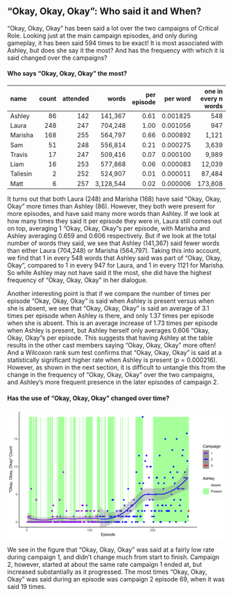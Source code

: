 
## “Okay, Okay, Okay”: Who said it and When?

“Okay, Okay, Okay” has been said a lot over the two campaigns of
Critical Role. Looking just at the main campaign episodes, and only
during gameplay, it has been said 594 times to be exact! It is most
associated with Ashley, but does she say it the most? And has the
frequency with which it is said changed over the campaigns?

#### Who says “Okay, Okay, Okay” the most?

| name     | count | attended |     words | per episode | per word | one in every n words |
|:---------|------:|---------:|----------:|------------:|---------:|---------------------:|
| Ashley   |    86 |      142 |   141,367 |        0.61 | 0.001825 |                  548 |
| Laura    |   248 |      247 |   704,248 |        1.00 | 0.001056 |                  947 |
| Marisha  |   168 |      255 |   564,797 |        0.66 | 0.000892 |                1,121 |
| Sam      |    51 |      248 |   556,814 |        0.21 | 0.000275 |                3,639 |
| Travis   |    17 |      247 |   509,416 |        0.07 | 0.000100 |                9,989 |
| Liam     |    16 |      253 |   577,868 |        0.06 | 0.000083 |               12,039 |
| Taliesin |     2 |      252 |   524,907 |        0.01 | 0.000011 |               87,484 |
| Matt     |     6 |      257 | 3,128,544 |        0.02 | 0.000006 |              173,808 |

It turns out that both Laura (248) and Marisha (168) have said “Okay,
Okay, Okay” more times than Ashley (86). However, they both were present
for more episodes, and have said many more words than Ashley. If we look
at how many times they said it per episode they were in, Laura still
comes out on top, averaging 1 “Okay, Okay, Okay”s per episode, with
Marisha and Ashley averaging 0.659 and 0.606 respectively. But if we
look at the total number of words they said, we see that Ashley
(141,367) said fewer words than either Laura (704,248) or Marisha
(564,797). Taking this into account, we find that 1 in every 548 words
that Ashley said was part of “Okay, Okay, Okay”, compared to 1 in every
947 for Laura, and 1 in every 1121 for Marisha. So while Ashley may not
have said it the most, she did have the highest frequency of “Okay,
Okay, Okay” in her dialogue.

Another interesting point is that if we compare the number of times per
episode “Okay, Okay, Okay” is said when Ashley is present versus when
she is absent, we see that “Okay, Okay, Okay” is said an average of 3.1
times per episode when Ashley is there, and only 1.37 times per episode
when she is absent. This is an average increase of 1.73 times per
episode when Ashley is present, but Ashley herself only averages 0.606
“Okay, Okay, Okay”s per episode. This suggests that having Ashley at the
table results in the other cast members saying “Okay, Okay, Okay” more
often! And a Wilcoxon rank sum test confirms that “Okay, Okay, Okay” is
said at a statistically significant higher rate when Ashley is present
(*p* = 0.000216). However, as shown in the next section, it is difficult
to untangle this from the change in the frequency of “Okay, Okay, Okay”
over the two campaigns, and Ashley’s more frequent presence in the later
episodes of campaign 2.

#### Has the use of “Okay, Okay, Okay” changed over time?

![Okay](../plots/okay_okay_okay.png)

We see in the figure that “Okay, Okay, Okay” was said at a fairly low
rate during campaign 1, and didn’t change much from start to finish.
Campaign 2, however, started at about the same rate campaign 1 ended at,
but increased substantially as it progressed. The most times “Okay,
Okay, Okay” was said during an episode was campaign 2 episode 69, when
it was said 19 times.
